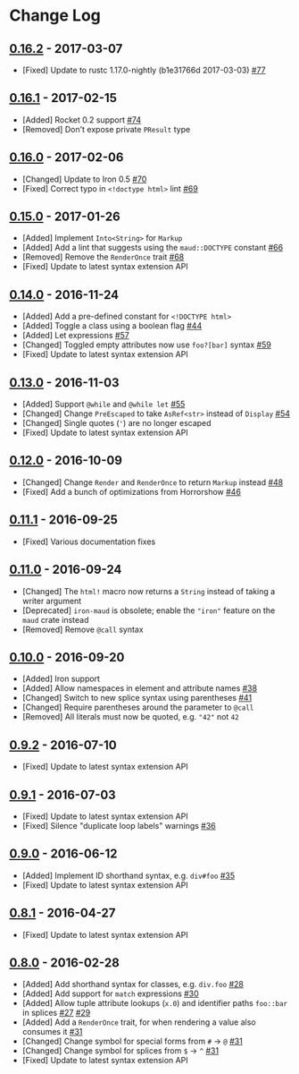 # Change Log

## [0.16.2] - 2017-03-07

- [Fixed] Update to rustc 1.17.0-nightly (b1e31766d 2017-03-03)
  [#77](https://github.com/lfairy/maud/issues/77)

## [0.16.1] - 2017-02-15

- [Added] Rocket 0.2 support
  [#74](https://github.com/lfairy/maud/pull/74)
- [Removed] Don't expose private `PResult` type

## [0.16.0] - 2017-02-06

- [Changed] Update to Iron 0.5
  [#70](https://github.com/lfairy/maud/issues/70)
- [Fixed] Correct typo in `<!doctype html>` lint
  [#69](https://github.com/lfairy/maud/issues/69)

## [0.15.0] - 2017-01-26

- [Added] Implement `Into<String>` for `Markup`
- [Added] Add a lint that suggests using the `maud::DOCTYPE` constant
  [#66](https://github.com/lfairy/maud/issues/66)
- [Removed] Remove the `RenderOnce` trait
  [#68](https://github.com/lfairy/maud/issues/68)
- [Fixed] Update to latest syntax extension API

## [0.14.0] - 2016-11-24

- [Added] Add a pre-defined constant for `<!DOCTYPE html>`
- [Added] Toggle a class using a boolean flag
  [#44](https://github.com/lfairy/maud/issues/44)
- [Added] Let expressions
  [#57](https://github.com/lfairy/maud/issues/57)
- [Changed] Toggled empty attributes now use `foo?[bar]` syntax
  [#59](https://github.com/lfairy/maud/issues/59)
- [Fixed] Update to latest syntax extension API


## [0.13.0] - 2016-11-03

- [Added] Support `@while` and `@while let`
  [#55](https://github.com/lfairy/maud/pull/55)
- [Changed] Change `PreEscaped` to take `AsRef<str>` instead of `Display`
  [#54](https://github.com/lfairy/maud/issues/54)
- [Changed] Single quotes (`'`) are no longer escaped
- [Fixed] Update to latest syntax extension API


## [0.12.0] - 2016-10-09

- [Changed] Change `Render` and `RenderOnce` to return `Markup` instead
  [#48](https://github.com/lfairy/maud/issues/48)
- [Fixed] Add a bunch of optimizations from Horrorshow
  [#46](https://github.com/lfairy/maud/issues/46)


## [0.11.1] - 2016-09-25

- [Fixed] Various documentation fixes


## [0.11.0] - 2016-09-24

- [Changed] The `html!` macro now returns a `String` instead of taking a writer argument
- [Deprecated] `iron-maud` is obsolete; enable the `"iron"` feature on the `maud` crate instead
- [Removed] Remove `@call` syntax


## [0.10.0] - 2016-09-20

- [Added] Iron support
- [Added] Allow namespaces in element and attribute names
  [#38](https://github.com/lfairy/maud/pull/38)
- [Changed] Switch to new splice syntax using parentheses
  [#41](https://github.com/lfairy/maud/issues/41)
- [Changed] Require parentheses around the parameter to `@call`
- [Removed] All literals must now be quoted, e.g. `"42"` not `42`


## [0.9.2] - 2016-07-10

- [Fixed] Update to latest syntax extension API


## [0.9.1] - 2016-07-03

- [Fixed] Update to latest syntax extension API
- [Fixed] Silence "duplicate loop labels" warnings
  [#36](https://github.com/lfairy/maud/issues/36)


## [0.9.0] - 2016-06-12

- [Added] Implement ID shorthand syntax, e.g. `div#foo`
  [#35](https://github.com/lfairy/maud/issues/35)
- [Fixed] Update to latest syntax extension API


## [0.8.1] - 2016-04-27

- [Fixed] Update to latest syntax extension API


## [0.8.0] - 2016-02-28

- [Added] Add shorthand syntax for classes, e.g. `div.foo`
  [#28](https://github.com/lfairy/maud/pull/28)
- [Added] Add support for `match` expressions
  [#30](https://github.com/lfairy/maud/pull/30)
- [Added] Allow tuple attribute lookups (`x.0`) and identifier paths `foo::bar` in splices
  [#27](https://github.com/lfairy/maud/pull/27)
  [#29](https://github.com/lfairy/maud/pull/29)
- [Added] Add a `RenderOnce` trait, for when rendering a value also consumes it
  [#31](https://github.com/lfairy/maud/pull/31)
- [Changed] Change symbol for special forms from `#` → `@`
  [#31](https://github.com/lfairy/maud/pull/31)
- [Changed] Change symbol for splices from `$` → `^`
  [#31](https://github.com/lfairy/maud/pull/31)
- [Fixed] Update to latest syntax extension API


[Unreleased]: https://github.com/lfairy/maud/compare/v0.16.2...HEAD
[0.16.2]: https://github.com/lfairy/maud/compare/v0.16.1...v0.16.2
[0.16.1]: https://github.com/lfairy/maud/compare/v0.16.0...v0.16.1
[0.16.0]: https://github.com/lfairy/maud/compare/v0.15.0...v0.16.0
[0.15.0]: https://github.com/lfairy/maud/compare/v0.14.0...v0.15.0
[0.14.0]: https://github.com/lfairy/maud/compare/v0.13.0...v0.14.0
[0.13.0]: https://github.com/lfairy/maud/compare/v0.12.0...v0.13.0
[0.12.0]: https://github.com/lfairy/maud/compare/v0.11.1...v0.12.0
[0.11.1]: https://github.com/lfairy/maud/compare/v0.11.0...v0.11.1
[0.11.0]: https://github.com/lfairy/maud/compare/v0.10.0...v0.11.0
[0.10.0]: https://github.com/lfairy/maud/compare/v0.9.2...v0.10.0
[0.9.2]: https://github.com/lfairy/maud/compare/v0.9.1...v0.9.2
[0.9.1]: https://github.com/lfairy/maud/compare/v0.9.0...v0.9.1
[0.9.0]: https://github.com/lfairy/maud/compare/v0.8.1...v0.9.0
[0.8.1]: https://github.com/lfairy/maud/compare/v0.8.0...v0.8.1
[0.8.0]: https://github.com/lfairy/maud/compare/v0.7.4...v0.8.0
